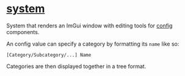 # [system](system.hpp)

System that renders an ImGui window with editing tools for [config](../../data/configurable.md) components.

An config value can specify a category by formatting its `name` like so:
```
[Category/Subcategory/...] Name
```
Categories are then displayed together in a tree format.